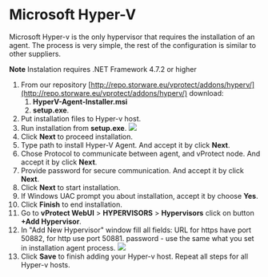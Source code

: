 # Microsoft Hyper-V

Microsoft Hyper-v is the only hypervisor that requires the installation of an agent. The process is very simple, the rest of the configuration is similar to other suppliers.

**Note** Instalation requires .NET Framework 4.7.2 or higher

1. From our repository [http://repo.storware.eu/vprotect/addons/hyperv/](http://repo.storware.eu/vprotect/addons/hyperv/) download:
   1. **HyperV-Agent-Installer.msi**
   2. **setup.exe**.
2. Put installation files to Hyper-v host.
3. Run installation from **setup.exe**. ![](../../../.gitbook/assets/image.png)
4. Click **Next** to proceed installation.
5. Type path to install Hyper-V Agent. And accept it by click **Next**.
6. Chose Protocol to communicate between agent, and vProtect node. And accept it by click **Next**.
7. Provide password for secure communication. And accept it by click **Next**.
8. Click **Next** to start installation.
9. If Windows UAC prompt you about installation, accept it by choose **Yes**.
10. Click **Finish** to end installation.
11. Go to **vProtect WebUI** &gt; **HYPERVISORS** &gt; **Hypervisors** click on button **+Add Hypervisor**.
12. In "Add New Hypervisor" window fill all fields: URL for https have port 50882, for http use port 50881. password - use the same what you set in installation agent process. ![](../../../.gitbook/assets/image%20%281%29.png)
13. Click **Save** to finish adding your Hyper-v host. Repeat all steps for all Hyper-v hosts.

